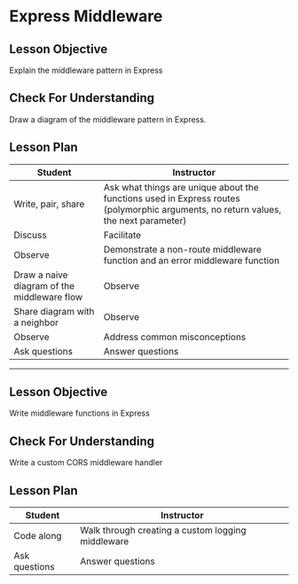 # Express Middleware

## Lesson Objective

Explain the middleware pattern in Express

## Check For Understanding

Draw a diagram of the middleware pattern in Express.

## Lesson Plan

| Student | Instructor |
| --- | --- |
| Write, pair, share | Ask what things are unique about the functions used in Express routes (polymorphic arguments, no return values, the next parameter) |
| Discuss | Facilitate |
| Observe | Demonstrate a non-route middleware function and an error middleware function |
| Draw a naive diagram of the middleware flow | Observe |
| Share diagram with a neighbor | Observe |
| Observe | Address common misconceptions |
| Ask questions | Answer questions |

---

## Lesson Objective

Write middleware functions in Express

## Check For Understanding

Write a custom CORS middleware handler

## Lesson Plan

| Student | Instructor |
| --- | --- |
| Code along | Walk through creating a custom logging middleware |
| Ask questions | Answer questions |
